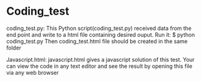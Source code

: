 # Coding_test

coding_test.py:
This Python script(coding_test.py) received data from the end point and write to a html file containing desired ouput.
Run it:
$ python coding_test.py
Then coding_test.html file should be created in the same folder


Javascript.html:
javascript.html gives a javascript solution of this test. Your can view the code in any text editor and see the result by opening this file via any web browser
